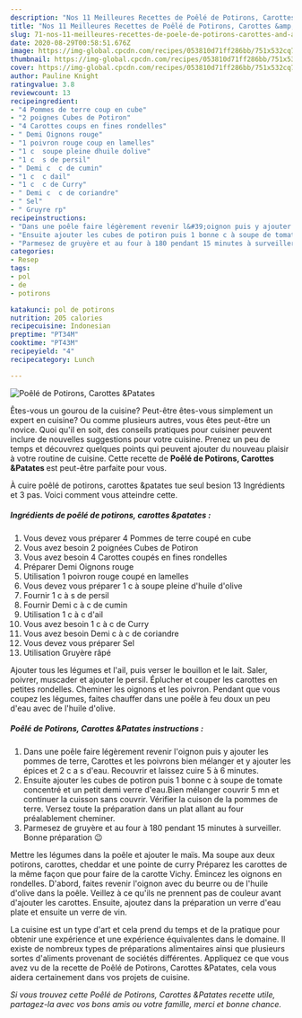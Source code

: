 ```yaml
---
description: "Nos 11 Meilleures Recettes de Poêlé de Potirons, Carottes &amp;amp;Patates"
title: "Nos 11 Meilleures Recettes de Poêlé de Potirons, Carottes &amp;amp;Patates"
slug: 71-nos-11-meilleures-recettes-de-poele-de-potirons-carottes-and-amp-patates
date: 2020-08-29T00:58:51.676Z
image: https://img-global.cpcdn.com/recipes/053810d71ff286bb/751x532cq70/poele-de-potirons-carottes-patates-photo-principale-de-la-recette.jpg
thumbnail: https://img-global.cpcdn.com/recipes/053810d71ff286bb/751x532cq70/poele-de-potirons-carottes-patates-photo-principale-de-la-recette.jpg
cover: https://img-global.cpcdn.com/recipes/053810d71ff286bb/751x532cq70/poele-de-potirons-carottes-patates-photo-principale-de-la-recette.jpg
author: Pauline Knight
ratingvalue: 3.8
reviewcount: 13
recipeingredient:
- "4 Pommes de terre coup en cube"
- "2 poignes Cubes de Potiron"
- "4 Carottes coups en fines rondelles"
- " Demi Oignons rouge"
- "1 poivron rouge coup en lamelles"
- "1 c  soupe pleine dhuile dolive"
- "1 c  s de persil"
- " Demi c  c de cumin"
- "1 c  c dail"
- "1 c  c de Curry"
- " Demi c  c de coriandre"
- " Sel"
- " Gruyre rp"
recipeinstructions:
- "Dans une poêle faire légèrement revenir l&#39;oignon puis y ajouter les pommes de terre, Carottes et les poivrons bien mélanger et y ajouter les épices et 2 c a s d&#39;eau. Recouvrir et laissez cuire 5 à 6 minutes."
- "Ensuite ajouter les cubes de potiron puis 1 bonne c à soupe de tomate concentré et un petit demi verre d&#39;eau.Bien mélanger couvrir 5 mn et continuer la cuisson sans couvrir. Vérifier la cuison de la pommes de terre. Versez toute la préparation dans un plat allant au four préalablement cheminer."
- "Parmesez de gruyère et au four à 180 pendant 15 minutes à surveiller. Bonne préparation 😉"
categories:
- Resep
tags:
- pol
- de
- potirons

katakunci: pol de potirons 
nutrition: 205 calories
recipecuisine: Indonesian
preptime: "PT34M"
cooktime: "PT43M"
recipeyield: "4"
recipecategory: Lunch

---
```



![Poêlé de Potirons, Carottes &amp;Patates](https://img-global.cpcdn.com/recipes/053810d71ff286bb/751x532cq70/poele-de-potirons-carottes-patates-photo-principale-de-la-recette.jpg)

Êtes-vous un gourou de la cuisine? Peut-être êtes-vous simplement un expert en cuisine? Ou comme plusieurs autres, vous êtes peut-être un novice. Quoi qu'il en soit, des conseils pratiques pour cuisiner peuvent inclure de nouvelles suggestions pour votre cuisine. Prenez un peu de temps et découvrez quelques points qui peuvent ajouter du nouveau plaisir à votre routine de cuisine. Cette recette de <strong> Poêlé de Potirons, Carottes &amp;Patates </strong> est peut-être parfaite pour vous.

<!--inarticleads1-->

À cuire poêlé de potirons, carottes &amp;patates tue seul besion 13 Ingrédients et 3 pas. Voici comment vous atteindre cette.

##### Ingrédients de poêlé de potirons, carottes &amp;patates :

1. Vous devez vous préparer 4 Pommes de terre coupé en cube
1. Vous avez besoin 2 poignées Cubes de Potiron
1. Vous avez besoin 4 Carottes coupés en fines rondelles
1. Préparer  Demi Oignons rouge
1. Utilisation 1 poivron rouge coupé en lamelles
1. Vous devez vous préparer 1 c à soupe pleine d&#39;huile d&#39;olive
1. Fournir 1 c à s de persil
1. Fournir  Demi c à c de cumin
1. Utilisation 1 c à c d&#39;ail
1. Vous avez besoin 1 c à c de Curry
1. Vous avez besoin  Demi c à c de coriandre
1. Vous devez vous préparer  Sel
1. Utilisation  Gruyère râpé


Ajouter tous les légumes et l&#39;ail, puis verser le bouillon et le lait. Saler, poivrer, muscader et ajouter le persil. Éplucher et couper les carottes en petites rondelles. Cheminer les oignons et les poivron. Pendant que vous coupez les légumes, faites chauffer dans une poêle à feu doux un peu d&#39;eau avec de l&#39;huile d&#39;olive. 

<!--inarticleads2-->

##### Poêlé de Potirons, Carottes &amp;Patates instructions :

1. Dans une poêle faire légèrement revenir l&#39;oignon puis y ajouter les pommes de terre, Carottes et les poivrons bien mélanger et y ajouter les épices et 2 c a s d&#39;eau. Recouvrir et laissez cuire 5 à 6 minutes.
1. Ensuite ajouter les cubes de potiron puis 1 bonne c à soupe de tomate concentré et un petit demi verre d&#39;eau.Bien mélanger couvrir 5 mn et continuer la cuisson sans couvrir. Vérifier la cuison de la pommes de terre. Versez toute la préparation dans un plat allant au four préalablement cheminer.
1. Parmesez de gruyère et au four à 180 pendant 15 minutes à surveiller. Bonne préparation 😉


Mettre les légumes dans la poêle et ajouter le maïs. Ma soupe aux deux potirons, carottes, cheddar et une pointe de curry Préparez les carottes de la même façon que pour faire de la carotte Vichy. Émincez les oignons en rondelles. D&#39;abord, faites revenir l&#39;oignon avec du beurre ou de l&#39;huile d&#39;olive dans la poêle. Veillez à ce qu&#39;ils ne prennent pas de couleur avant d&#39;ajouter les carottes. Ensuite, ajoutez dans la préparation un verre d&#39;eau plate et ensuite un verre de vin. 

<!--inarticleads1-->

<p>
La cuisine est un type d'art et cela prend du temps et de la pratique pour obtenir une expérience et une expérience équivalentes dans le domaine. Il existe de nombreux types de préparations alimentaires ainsi que plusieurs sortes d'aliments provenant de sociétés différentes. Appliquez ce que vous avez vu de la recette de Poêlé de Potirons, Carottes &amp;Patates, cela vous aidera certainement dans vos projets de cuisine.
</p>

<p>
<i>Si vous trouvez cette Poêlé de Potirons, Carottes &amp;Patates recette utile, partagez-la avec vos bons amis ou votre famille, merci et bonne chance.</i>
</p>
